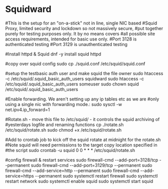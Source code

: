# Squidward

#This is the setup for an "on-a-stick" not in line, single NIC based
#Squid Proxy, limited security and lockdown so not massively secure,
#put together purely for testing purposes only. It by no means covers
#all possible site access requirements, intended for basic use only.
#Port 3128 is authenticated testing
#Port 3129 is unauthenticated testing

#Install httpd & Squid
dnf -y install squid httpd

#copy over squid config
sudo cp ./squid.conf /etc/squid/squid.conf

#setup the testbasic auth user and make squid the file owner
sudo htaccess -c /etc/squid/.squid_basic_auth_users squidward
sudo htaccess -c /etc/squid/.squid_basic_auth_users someuser
sudo chown squid /etc/squid/.squid_basic_auth_users

#Enable forwarding. We aren't setting up any ip tables etc as we are
#only using a single nic with forwarding mode.:
sudo sysctl -w net.ipv4.ip_forward=1

#Rotate.sh - move this file to /etc/squid/ - it controls the squid archiving of
#yesterdays logfile and renaming functions
cp ./rotate.sh /etc/squid/rotate.sh
sudo chmod +x /etc/squid/rotate.sh

#Add to crontab job to kick off the squid rotate at midnight for the rotate.sh
#Note squid will need permissions to the target copy location specified in
#the script
sudo crontab -u squid  0 0 * * * /etc/squid/rotate.sh

#config firewall & restart services
sudo firewall-cmd --add-port=3128/tcp --permanent
sudo firewall-cmd --add-port=3129/tcp --permanent
sudo firewall-cmd --add-service=http --permanent
sudo firewall-cmd --add-service=https --permanent
sudo systemctl restart firewall
sudo systemctl restart network
sudo systemctl enable squid
sudo systemctl start squid

